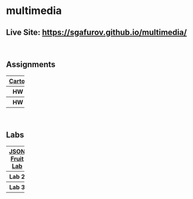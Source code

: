 # multimedia

## Live Site: https://sgafurov.github.io/multimedia/

<br />

## Assignments
<table style="width: 10%" id="assignments_table">
      <tr>
        <th><a href="https://github.com/sgafurov/multimedia/tree/main/cartoon">Cartoon</a></th>
      </tr>
      <tr>
        <th>HW 2</th>
      </tr>
      <tr>
        <th>HW 3</th>
      </tr>
    </table>

<br />

## Labs
<table style="width: 10%" id="labs_table">
      <tr>
        <th><a href="https://github.com/sgafurov/multimedia/tree/main/json_fruit_lab">JSON Fruit Lab</a></th>
      </tr>
      <tr>
        <th>Lab 2</th>
      </tr>
      <tr>
        <th>Lab 3</th>
      </tr>
    </table>
